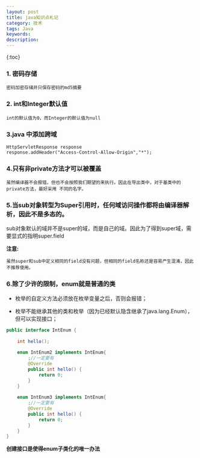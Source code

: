 ```yaml
---
layout: post
title: java知识点札记
category: 技术
tags: Java
keywords: 
description: 
---
```


{:toc}

### 1. 密码存储

	密码加密存储并只保存密码的md5摘要

### 2. int和Integer默认值

	int的默认值为0，而Integer的默认值为null
	
### 3.java 中添加跨域

	HttpServletResponse response
	response.addHeader("Access-Control-Allow-Origin","*");

### 4.只有非private方法才可以被覆盖

	虽然编译器不会报错，但也不会按照我们期望的来执行。因此在导出类中，对于基类中的private方法，最好采用 不同的名字。
	

### 5.当sub对象转型为Super引用时，任何域访问操作都将由编译器解析，因此不是多态的。

sub对象默认的域并不是super的域，而是自己的域。因此为了得到super域，需要显式的指明super.field

**注意:**

	虽然super和sub中定义相同的field没有问题，但相同的field名称还是容易产生混淆，因此不推荐使用。
	
### 6.除了少许的限制，enum就是普通的类

- 枚举的自定义方法必须放在枚举变量之后，否则会报错；

- 枚举不能继承其他的类和枚举（因为已经默认隐含继承了java.lang.Enum），但可以实现接口；

```java
public interface IntEnum {
	
	int hello();
	
	enum IntEnum2 implements IntEnum{
		;//一定要有
		@Override
		public int hello() {
			return 0;
		}
	}
	
	enum IntEnum3 implements IntEnum{
		;//一定要有
		@Override
		public int hello() {
			return 0;
		}
	}
}
``` 
	
**创建接口是使得enum子类化的唯一办法**






